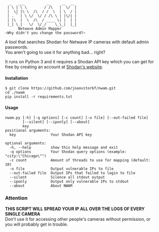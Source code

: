       _   ___          __     __  __ 
     | \ | \ \        / /\   |  \/  |
     |  \| |\ \  /\  / /  \  | \  / |
     | . ` | \ \/  \/ / /\ \ | |\/| |
     | |\  |  \  /\  / ____ \| |  | |
     |_| \_|   \/  \/_/    \_\_|  |_|
          Netwave Admin Mapper
    ~Why didn't you change the password?~
A tool that searches Shodan for Netwave IP cameras with default admin passwords.  
You aren't going to use it for anything bad... right?

It runs on Python 3 and it requires a Shodan API key which you can get for free by creating an account at [Shodan's website](https://www.shodan.io/).

#### Installation
    $ git clone https://github.com/joaovitorbf/nwam.git
    cd ./nwam
    pip install -r requirements.txt
  
#### Usage
    nwam.py [-h] [-q options] [-c count] [-o file] [--out-failed file]
            [--silent] [--iponly] [--about]
            key
    positional arguments:
      key                Your Shodan API key

    optional arguments:
      -h, --help         show this help message and exit
      -q options         Your Shodan query options (example: "city:\"Chicago\"")
      -c count           Amount of threads to use for mapping (default: 10)
      -o file            Output vulnerable IPs to file
      --out-failed file  Output IPs that failed to login to file
      --silent           Silence all stdout output
      --iponly           Output only vulnerable IPs to stdout
      --about            About NWAM
      
### Attention
**THIS SCRIPT WILL SPREAD YOUR IP ALL OVER THE LOGS OF EVERY SINGLE CAMERA**  
Don't use it for accessing other people's cameras without permission, or you will probably get in trouble.
